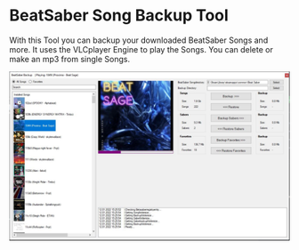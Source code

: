# BeatSaber Song Backup Tool
With this Tool you can backup your downloaded BeatSaber Songs and more.
It uses the VLCplayer Engine to play the Songs. You can delete or make an mp3 from single Songs.

![BeatSaber Song Backup Tool Screenshot](https://github.com/twerpyfie/BeatSaber-Song-Backup-Tool/blob/main/BeatSaber_Backup_Tool.JPG?raw=true "Bash-Promt")
